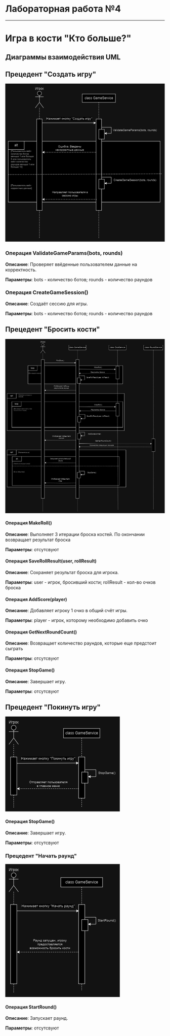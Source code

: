 # Лабораторная работа №4
-------------------------------------------------
# Игра в кости "Кто больше?"
## Диаграммы взаимодействия UML
## Прецедент "Создать игру"
![create](<./laba4/create.png>)

### Операция **ValidateGameParams(bots, rounds)**
**Описание**: Проверяет ввёденные пользователем данные на корректность.

**Параметры**: bots - количество ботов; rounds - количество раундов

### Операция **CreateGameSession()**
**Описание**: Создаёт сессию для игры.

**Параметры**: bots - количество ботов; rounds - количество раундов

## Прецедент "Бросить кости"
![brosok](<./laba4/brosok.png>)

#### Операция **MakeRoll()**
**Описание**: Выполняет 3 итерации броска костей. По окончании возвращает результат броска

**Параметры**: отсутсвуют

#### Операция **SaveRollResult(user, rollResult)**
**Описание**: Сохраняет результат броска для игрока.

**Параметры**: user - игрок, бросивший кости; rollResult - кол-во очков броска

#### Операция **AddScore(player)**
**Описание**: Добавляет игроку 1 очко в общий счёт игры.

**Параметры**: player - игрок, которому необходимо добавить очко

#### Операция **GetNextRoundCount()**
**Описание**: Возвращает количество раундов, которые еще предстоит сыграть

**Параметры**: отсутсвуют

#### Операция **StopGame()**
**Описание**: Завершает игру.

**Параметры**: отсутсвуют


## Прецедент "Покинуть игру"
![leave](<./laba4/leave.png>)

#### Операция **StopGame()**
**Описание**: Завершает игру.

**Параметры**: отсутсвуют


### Прецедент "Начать раунд"
![start](<./laba4/start.png>)

#### Операция **StartRound()**
**Описание**: Запускает раунд.

**Параметры**: отсутсвуют



